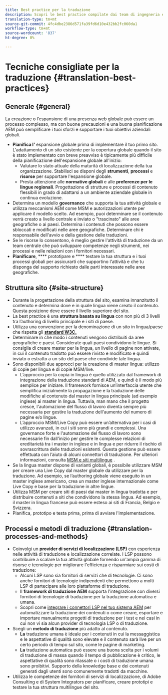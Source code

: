 ```yaml
---
title: Best practice per la traduzione
description: Scopri le best practice compilate dai team di ingegneria e consulenza di Adobe per aiutarti a iniziare a usare i progetti di traduzione.
translation-type: tm+mt
source-git-commit: 4fc4dbe2386d571fa39fd6d10e432bb2fc060da1
workflow-type: tm+mt
source-wordcount: '837'
ht-degree: 0%

---
```



# Tecniche consigliate per la traduzione {#translation-best-practices}

## Generale {#general}

La creazione o l’espansione di una presenza web globale può essere un processo complesso, ma con buone precauzioni e una buona pianificazione AEM può semplificare i tuoi sforzi e supportare i tuoi obiettivi aziendali globali.

* **Pianifica l&#39;** espansione globale prima di implementare il tuo primo sito. L&#39;adattamento di un sito esistente per la copertura globale quando il sito è stato implementato con breve preavviso è tipicamente più difficile della pianificazione dell&#39;espansione globale all&#39;inizio:
   * Valutare lo stato attuale della maturità di localizzazione della tua organizzazione. Stabilisci se disponi degli **strumenti**, **processi** e **risorse** per supportare l&#39;espansione globale.
   * Presta attenzione alle **normative globali** e alle **preferenze per le lingue regionali**. Progettazione di strutture e processi di contenuto flessibili in grado di adattarsi a un ambiente aziendale globale in continua evoluzione.
* Determina un modello **governance** che supporta la tua attività globale e utilizza meccanismi AEM come MSM e autorizzazioni utente per applicare il modello scelto. Ad esempio, puoi determinare se il contenuto verrà creato a livello centrale e inviato o &quot;trascinato&quot; alle aree geografiche o ai paesi. Determina i contenuti che possono essere sbloccati e modificati nelle aree geografiche. Determinare chi è responsabile dell&#39;avvio e della gestione delle traduzioni.
* Se le risorse lo consentono, è meglio gestire l&#39;attività di traduzione da un team centrale che può sviluppare competenze negli strumenti, nei processi e nelle relazioni con i fornitori necessari.
* **Pianificare**,  **** prototipare e  **** testare la tua struttura e i tuoi processi globali per assicurarti che supportino l&#39;attività e che tu disponga del supporto richiesto dalle parti interessate nelle aree geografiche.

## Struttura sito  {#site-structure}

* Durante la progettazione della struttura del sito, esamina innanzitutto il contenuto e determina dove e in quale lingua viene creato il contenuto. Questa posizione deve essere il livello superiore del sito.
* La best practice è una **struttura basata su lingua** con non più di 3 livelli tra l’authoring di livello principale e i siti di paese.
* Utilizza una convenzione per la denominazione di un sito in lingua/paese che rispetta gli **[standard W3C.](/help/sites-cloud/authoring/fundamentals/accessible-content.md)**
* Determinare in che modo i contenuti vengono distribuiti da aree geografiche e paesi. Considerate quali paesi condividono le lingue. Si consiglia di creare master per la lingua, un livello di pagine non attivate, in cui il contenuto tradotto può essere rivisto e modificato e quindi inviato o estratto a un sito del paese che condivide tale lingua.
* Sono disponibili due approcci per la creazione di master lingua: utilizzo di copie per lingua e di copie MSM/live.
   * L’approccio per la copia in lingua è quello utilizzato dal framework di integrazione della traduzione standard di AEM, e quindi è il modo più semplice per iniziare. Il framework fornisce un’interfaccia utente che semplifica inizialmente la propagazione e la traduzione delle modifiche al contenuto dal master in lingua principale (ad esempio inglese) ai master in lingua. Tuttavia, man mano che il progetto cresce, l&#39;automazione del flusso di lavoro diventa sempre più necessaria per gestire la traduzione dell&#39;aumento del numero di pagine e/o lingue.
   * L’approccio MSM/Live Copy può essere un’alternativa per i casi di utilizzo avanzati, in cui i siti sono più grandi e complessi. Una governance forte e l&#39;automazione del flusso di lavoro sono necessarie fin dall&#39;inizio per gestire le complesse relazioni di ereditarietà tra i master in inglese e in lingua e per ridurre il rischio di sovrascrittura delle traduzioni esistenti. Questa gestione può essere effettuata con l’aiuto di alcuni connettori di traduzione. Per ulteriori informazioni, consulta [MSM e siti multilingue](/help/sites-cloud/administering/msm/best-practices.md#msm-and-multilingual-websites) .
* Se la lingua master dispone di varianti globali, è possibile utilizzare MSM per creare una Live Copy dal master globale da utilizzare per la traduzione. Ad esempio, se l’authoring globale viene eseguito in un master inglese americano, crea un master inglese internazionale come Live Copy e base per la traduzione in altre lingue.
* Utilizza MSM per creare siti di paesi dai master in lingua tradotta e per distribuire contenuti a siti che condividono la stessa lingua. Ad esempio, il master in lingua francese può essere esteso ai siti di Francia, Belgio e Svizzera.
* Pianifica, prototipo e testa prima, prima di avviare l&#39;implementazione.

## Processi e metodi di traduzione {#translation-processes-and-methods}

* Coinvolgi un **provider di servizi di localizzazione (LSP)** con esperienza nelle attività di traduzione e localizzazione correlate. I LSP possono contribuire a scalare la tua attività globale fornendo un&#39;ampia gamma di risorse e tecnologie per migliorare l&#39;efficienza e risparmiare sui costi di traduzione:
   * Alcuni LSP sono sia fornitori di servizi che di tecnologie. Ci sono anche fornitori di tecnologie indipendenti che permettono a molti LSP di partecipare alle loro piattaforme di traduzione.
   * Il **framework di traduzione AEM** supporta l&#39;integrazione con diversi fornitori di tecnologie di traduzione per la traduzione automatica e umana.
   * Scopri come [integrare i connettori LSP nel tuo sistema AEM](integration-framework.md) per automatizzare la traduzione dei contenuti o come creare, esportare e importare manualmente progetti di traduzione per i test e nei casi in cui non vi sia alcun provider di tecnologia LSP o di traduzione.
* Scegli un **metodo di traduzione** più adatto al contenuto.
   * **La** traduzione umana è ideale per i contenuti in cui la messaggistica e le aspettative di qualità sono elevate e il contenuto sarà live per un certo periodo di tempo sul sito, come le pagine di marketing.
   * **La** traduzione automatica può essere una buona scelta per i volumi di traduzione di massa quando il tempo di pubblicazione è critico, le aspettative di qualità sono rilassate o i costi di traduzione umana sono proibitivi. Supporto della knowledge base e dei contenuti generati dagli utenti sono comunemente tradotti da macchine.
* Utilizza le competenze dei fornitori di servizi di localizzazione, di Adobe Consulting e di System Integrators per pianificare, creare prototipi e testare la tua struttura multilingue del sito.
